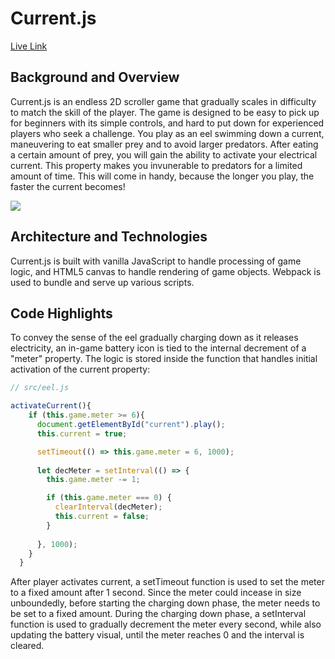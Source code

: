 # Current.js

[Live Link](https://ndo277.github.io/currentjs/)

## Background and Overview
Current.js is an endless 2D scroller game that gradually scales in difficulty to match the skill of the player. The game is designed to be easy to pick up for beginners with its simple controls, and hard to put down for experienced players who seek a challenge. You play as an eel swimming down a current, maneuvering to eat smaller prey and to avoid larger predators. After eating a certain amount of prey, you will gain the ability to activate your electrical current. This property makes you invunerable to predators for a limited amount of time. This will come in handy, because the longer you play, the faster the current becomes!

![](assets/images/game.gif)

## Architecture and Technologies
Current.js is built with vanilla JavaScript to handle processing of game logic, and HTML5 canvas to handle rendering of game objects. Webpack is used to bundle and serve up various scripts.
        
## Code Highlights

To convey the sense of the eel gradually charging down as it releases electricity, an in-game battery icon is tied to the internal decrement of a "meter" property. The logic is stored inside the function that handles initial activation of the current property: 

```javascript
// src/eel.js

activateCurrent(){
    if (this.game.meter >= 6){
      document.getElementById("current").play();
      this.current = true;

      setTimeout(() => this.game.meter = 6, 1000);
      
      let decMeter = setInterval(() => {
        this.game.meter -= 1;

        if (this.game.meter === 0) {
          clearInterval(decMeter);
          this.current = false;
        }
        
      }, 1000);
    }
  }
```

After player activates current, a setTimeout function is used to set the meter to a fixed amount after 1 second. Since the meter could incease in size unboundedly, before starting the charging down phase, the meter needs to be set to a fixed amount. During the charging down phase, a setInterval function is used to gradually decrement the meter every second, while also updating the battery visual, until the meter reaches 0 and the interval is cleared. 
